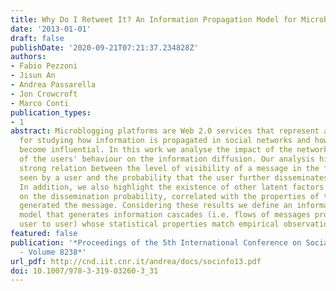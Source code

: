 ```yaml
---
title: Why Do I Retweet It? An Information Propagation Model for Microblogs
date: '2013-01-01'
draft: false
publishDate: '2020-09-21T07:21:37.234828Z'
authors:
- Fabio Pezzoni
- Jisun An
- Andrea Passarella
- Jon Crowcroft
- Marco Conti
publication_types:
- 1
abstract: Microblogging platforms are Web 2.0 services that represent a suitable environment
  for studying how information is propagated in social networks and how users can
  become influential. In this work we analyse the impact of the network features and
  of the users' behaviour on the information diffusion. Our analysis highlights a
  strong relation between the level of visibility of a message in the flow of information
  seen by a user and the probability that the user further disseminates the message.
  In addition, we also highlight the existence of other latent factors that impact
  on the dissemination probability, correlated with the properties of the user that
  generated the message. Considering these results we define an information propagation
  model that generates information cascades (i.e. flows of messages propagated from
  user to user) whose statistical properties match empirical observations.
featured: false
publication: '*Proceedings of the 5th International Conference on Social Informatics
  - Volume 8238*'
url_pdf: http://cnd.iit.cnr.it/andrea/docs/socinfo13.pdf
doi: 10.1007/978-3-319-03260-3_31
---
```



